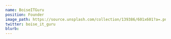 ```yaml
---
name: BoiseITGuru
position: Founder
image_path: https://source.unsplash.com/collection/139386/601x601?a=.png
twitter: boise_it_guru
blurb:
---
```

